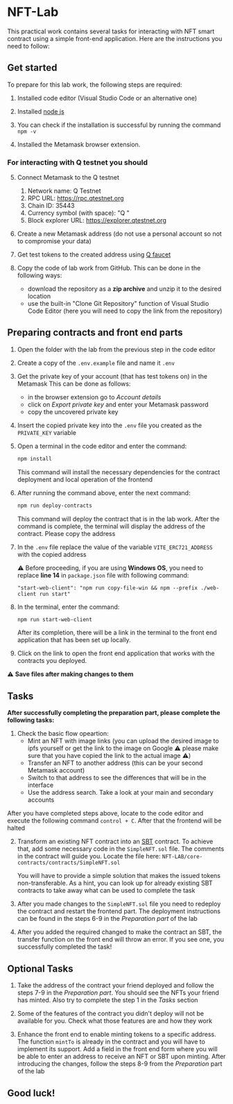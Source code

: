# NFT-Lab

This practical work contains several tasks for interacting with NFT smart contract using a simple front-end application. Here are the instructions you need to follow:

## Get started

To prepare for this lab work, the following steps are required:

1. Installed code editor (Visual Studio Code or an alternative one)

2. Installed [node js](https://nodejs.org/en)

3. You can check if the installation is successful by running the command `npm -v`

4. Installed the Metamask browser extension.

### For interacting with Q testnet you should

5. Connect Metamask to the Q testnet
   1. Network name: Q Testnet
   2. RPC URL: https://rpc.qtestnet.org
   3. Chain ID: 35443
   4. Currency symbol (with space): "Q "
   5. Block explorer URL: https://explorer.qtestnet.org

6. Create a new Metamask address (do not use a personal account so not to compromise your data)

7. Get test tokens to the created address using [Q faucet](https://faucet.qtestnet.org/)

8. Copy the code of lab work from GitHub. This can be done in the following ways: 
    * download the repository as a **zip archive** and unzip it to the desired location 
    * use the built-in "Clone Git Repository" function of Visual Studio Code Editor (here you will need to copy the link from the repository)

## Preparing contracts and front end parts

1. Open the folder with the lab from the previous step in the code editor

2. Create a copy of the `.env.example` file and name it `.env`

3. Get the private key of your account (that has test tokens on) in the Metamask
This can be done as follows: 
    * in the browser extension go to _Account details_
    * click on _Export private key_ and enter your Metamask password
    * copy the uncovered private key

4. Insert the copied private key into the `.env` file you created as the `PRIVATE_KEY` variable

5. Open a terminal in the code editor and enter the command: 
    ```bash
    npm install
    ``` 
    This command will install the necessary dependencies for the contract deployment and local operation of the frontend

6. After running the command above, enter the next command:
    ```bash
    npm run deploy-contracts
    ```
    This command will deploy the contract that is in the lab work. After the command is complete, the terminal will display the address of the contract. Please copy the address

7. In the `.env` file replace the value of the variable `VITE_ERC721_ADDRESS` with the copied address

    :warning: Before proceeding, if you are using **Windows OS**, you need to replace **line 14** in `package.json` file with following command:

    ```
    "start-web-client": "npm run copy-file-win && npm --prefix ./web-client run start"
    ```

8. In the terminal, enter the command:
    ```bash
    npm run start-web-client
    ```
    After its completion, there will be a link in the terminal to the front end application that has been set up locally.

9. Click on the link to open the front end application that works with the contracts you deployed.

:warning: **Save files after making changes to them**

## Tasks

**After successfully completing the preparation part, please complete the following tasks:**

1. Check the basic flow opeartion:
    * Mint an NFT with image links (you can upload the desired image to ipfs yourself or get the link to the image on Google :warning: please make sure that you have copied the link to the actual image :warning:)
    * Transfer an NFT to another address (this can be your second Metamask account)
    * Switch to that address to see the differences that will be in the interface
    * Use the address search. Take a look at your main and secondary accounts

After you have completed steps above, locate to the code editor and execute the following command `control + C`. After that the frontend will be halted

2. Transform an existing NFT contract into an [SBT](https://vitalik.ca/general/2022/01/26/soulbound.html) contract. To achieve that, add some necessary code in the `SimpleNFT.sol` file. The comments in the contract will guide you. Locate the file here: `NFT-LAB/core-contracts/contracts/SimpleNFT.sol`
 
   You will have to provide a simple solution that makes the issued tokens non-transferable. As a hint, you can look up for already existing SBT contracts to take away what can be used to complete the task

3. After you made changes to the `SimpleNFT.sol` file you need to redeploy the contract and restart the frontend part. The deployment instructions can be found in the steps 6-9 in the _Preparation part_ of the lab

4. After you added the required changed to make the contract an SBT, the transfer function on the front end will throw an error. If you see one, you successfully completed the task! 

## Optional Tasks

1. Take the address of the contract your friend deployed and follow the steps 7-9 in the _Preparation part_. You should see the NFTs your friend has minted. Also try to complete the step 1 in the _Tasks_ section

2. Some of the features of the contract you didn't deploy will not be available for you. Check what those features are and how they work

3. Enhance the front end to enable minting tokens to a specific address. The function `mintTo` is already in the contract and you will have to implement its support. Add a field in the front end form where you will be able to enter an address to receive an NFT or SBT upon minting. After introducing the changes, follow the steps 8-9 from the _Preparation_ part of the lab

## Good luck!
